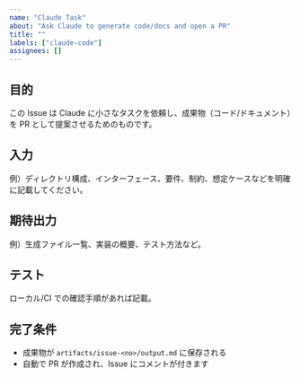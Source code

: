 ```yaml
---
name: "Claude Task"
about: "Ask Claude to generate code/docs and open a PR"
title: ""
labels: ["claude-code"]
assignees: []
---
```


## 目的

この Issue は Claude に小さなタスクを依頼し、成果物（コード/ドキュメント）を PR として提案させるためのものです。

## 入力

例）ディレクトリ構成、インターフェース、要件、制約、想定ケースなどを明確に記載してください。

## 期待出力

例）生成ファイル一覧、実装の概要、テスト方法など。

## テスト

ローカル/CI での確認手順があれば記載。

## 完了条件

- 成果物が `artifacts/issue-<no>/output.md` に保存される
- 自動で PR が作成され、Issue にコメントが付きます

